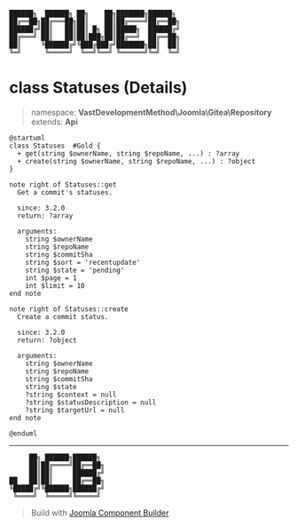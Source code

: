 ```
██████╗  ██████╗ ██╗    ██╗███████╗██████╗
██╔══██╗██╔═══██╗██║    ██║██╔════╝██╔══██╗
██████╔╝██║   ██║██║ █╗ ██║█████╗  ██████╔╝
██╔═══╝ ██║   ██║██║███╗██║██╔══╝  ██╔══██╗
██║     ╚██████╔╝╚███╔███╔╝███████╗██║  ██║
╚═╝      ╚═════╝  ╚══╝╚══╝ ╚══════╝╚═╝  ╚═╝
```
# class Statuses (Details)
> namespace: **VastDevelopmentMethod\Joomla\Gitea\Repository**
> extends: **Api**
```uml
@startuml
class Statuses  #Gold {
  + get(string $ownerName, string $repoName, ...) : ?array
  + create(string $ownerName, string $repoName, ...) : ?object
}

note right of Statuses::get
  Get a commit's statuses.

  since: 3.2.0
  return: ?array
  
  arguments:
    string $ownerName
    string $repoName
    string $commitSha
    string $sort = 'recentupdate'
    string $state = 'pending'
    int $page = 1
    int $limit = 10
end note

note right of Statuses::create
  Create a commit status.

  since: 3.2.0
  return: ?object
  
  arguments:
    string $ownerName
    string $repoName
    string $commitSha
    string $state
    ?string $context = null
    ?string $statusDescription = null
    ?string $targetUrl = null
end note
 
@enduml
```

---
```
     ██╗ ██████╗██████╗
     ██║██╔════╝██╔══██╗
     ██║██║     ██████╔╝
██   ██║██║     ██╔══██╗
╚█████╔╝╚██████╗██████╔╝
 ╚════╝  ╚═════╝╚═════╝
```
> Build with [Joomla Component Builder](https://git.vdm.dev/joomla/Component-Builder)

